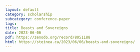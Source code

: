 ```yaml
---
layout: default
category: scholarship
subcategory: conference-paper
tags:
title: Beasts and Sovereigns
date: 2023-06-06
pdf: https://zenodo.org/record/8051188
html: https://steinea.ca/2023/06/06/beasts-and-sovereigns/
---
```

